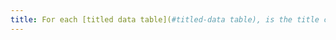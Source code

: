 ```yaml
---
title: For each [titled data table](#titled-data table), is the title correctly associated with the data table?
---
```

